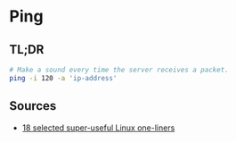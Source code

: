 # Ping

## TL;DR

```sh
# Make a sound every time the server receives a packet.
ping -i 120 -a 'ip-address'
```

## Sources

- [18 selected super-useful Linux one-liners]

<!-- project's references -->
<!-- internal references -->
<!-- external references -->
[18 selected super-useful linux one-liners]: https://medium.com/codex/18-selected-super-useful-linux-one-liners-398ba6d20f8c
